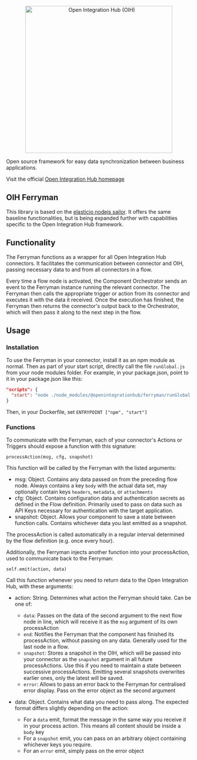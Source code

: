 <p align="center">
  <img src="https://github.com/openintegrationhub/openintegrationhub/blob/master/Assets/medium-oih-einzeilig-zentriert.jpg" alt="Open Integration Hub (OIH)" width="400"/>
</p>

Open source framework for easy data synchronization between business applications.

Visit the official [Open Integration Hub homepage](https://www.openintegrationhub.org/)

## OIH Ferryman

This library is based on the [elasticio nodejs sailor](https://github.com/elasticio/sailor-nodejs). It offers the same baseline functionalities, but is being expanded further with capabilities specific to the Open Integration Hub framework.

## Functionality

The Ferryman functions as a wrapper for all Open Integration Hub connectors. It facilitates the communication between connector and OIH, passing necessary data to and from all connectors in a flow.

Every time a flow node is activated, the Component Orchestrator sends an event to the Ferryman instance running the relevant connector. The Ferryman then calls the appropriate trigger or action from its connector and executes it with the data it received. Once the execution has finished, the Ferryman then returns the connector's output back to the Orchestrator, which will then pass it along to the next step in the flow.

## Usage

### Installation

To use the Ferryman in your connector, install it as an npm module as normal. Then as part of your start script, directly call the file `runGlobal.js` from your node modules folder. For example, in your package.json, point to it in your package.json like this:

```json
"scripts": {
  "start": "node ./node_modules/@openintegrationhub/ferryman/runGlobal.js"
}
```

Then, in your Dockerfile, set
`ENTRYPOINT ["npm", "start"]`

### Functions

To communicate with the Ferryman, each of your connector's Actions or Triggers should expose a function with this signature:

`processAction(msg, cfg, snapshot)`

This function will be called by the Ferryman with the listed arguments:

- msg: Object. Contains any data passed on from the preceding flow node. Always contains a key `body` with the actual data set, may optionally contain keys `headers`, `metadata`, or `attachments`
- cfg: Object. Contains configuration data and authentication secrets as defined in the Flow definition. Primarily used to pass on data such as API Keys necessary for authentication with the target application.
- snapshot: Object. Allows your component to save a state between function calls. Contains whichever data you last emitted as a snapshot.

The processAction is called automatically in a regular interval determined by the flow definition (e.g. once every hour).

Additionally, the Ferryman injects another function into your processAction, used to communicate back to the Ferryman:

`self.emit(action, data)`

Call this function whenever you need to return data to the Open Integration Hub, with these arguments:

- action: String. Determines what action the Ferryman should take. Can be one of:
    - `data`: Passes on the data of the second argument to the next flow node in line, which will receive it as the `msg` argument of its own processAction
    - `end`: Notifies the Ferryman that the component has finished its processAction, without passing on any data. Generally used for the last node in a flow.
    - `snapshot`: Stores a snapshot in the OIH, which will be passed into your connector as the `snapshot` argument in all future processActions. Use this if you need to maintain a state between successive processActions. Emitting several snapshots overwrites earlier ones, only the latest will be saved.
    - `error`: Allows to pass an error back to the Ferryman for centralised error display. Pass on the error object as the second argument

- data: Object. Contains what data you need to pass along. The expected format differs slightly depending on the action:
    - For a `data` emit, format the message in the same way you receive it in your process action. This means all content should be inside a `body` key
    - For a `snapshot` emit, you can pass on an arbitrary object containing whichever keys you require.
    - For an `error` emit, simply pass on the error object
